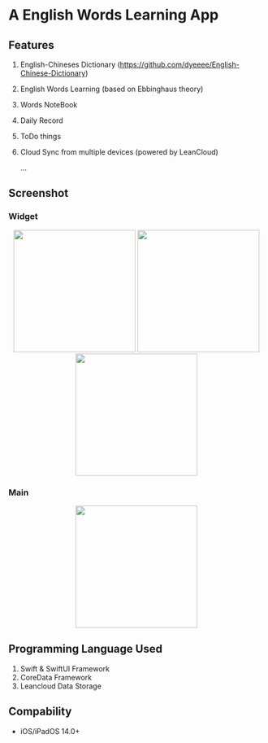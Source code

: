 #  A English Words Learning App

## Features
1. English-Chineses Dictionary (https://github.com/dyeeee/English-Chinese-Dictionary)
2. English Words Learning (based on Ebbinghaus theory)
3. Words NoteBook
4. Daily Record
5. ToDo things
6. Cloud Sync from multiple devices (powered by LeanCloud)
   
   ...

## Screenshot

### Widget
<div align=center>
<img src="https://github.com/dyeeee/MyGraduationProjectV2/blob/main/Images/widget-3.jpg" width="240"/>
<img src="https://github.com/dyeeee/MyGraduationProjectV2/blob/main/Images/widget-2.jpg" width="240"/>
<img src="https://github.com/dyeeee/MyGraduationProjectV2/blob/main/Images/widget-1.jpg" width="240"/>
</div>

### Main
<div align=center>
<img src="https://github.com/dyeeee/MyGraduationProjectV2/blob/main/Images/home_light.jpg" width="240"/>
</div>

##  Programming Language Used
1. Swift & SwiftUI Framework
2. CoreData Framework
3. Leancloud Data Storage

## Compability
* iOS/iPadOS 14.0+
